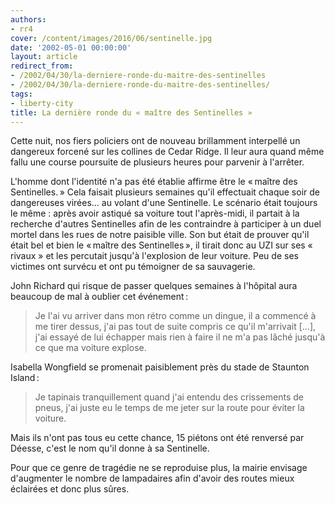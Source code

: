 ```yaml
---
authors:
- rr4
cover: /content/images/2016/06/sentinelle.jpg
date: '2002-05-01 00:00:00'
layout: article
redirect_from:
- /2002/04/30/la-derniere-ronde-du-maitre-des-sentinelles
- /2002/04/30/la-derniere-ronde-du-maitre-des-sentinelles/
tags:
- liberty-city
title: La dernière ronde du « maître des Sentinelles »
---
```



Cette nuit, nos fiers policiers ont de nouveau brillamment interpellé un dangereux forcené sur les collines de Cedar Ridge. Il leur aura quand même fallu une course poursuite de plusieurs heures pour parvenir à l'arrêter.

L'homme dont l'identité n'a pas été établie affirme être le « maître des Sentinelles. » Cela faisait plusieurs semaines qu'il effectuait chaque soir de dangereuses virées… au volant d'une Sentinelle. Le scénario était toujours le même : après avoir astiqué sa voiture tout l'après-midi, il partait à la recherche d'autres Sentinelles afin de les contraindre à participer à un duel mortel dans les rues de notre paisible ville. Son but était de prouver qu'il était bel et bien le « maître des Sentinelles », il tirait donc au UZI sur ses « rivaux » et les percutait jusqu'à l'explosion de leur voiture. Peu de ses victimes ont survécu et ont pu témoigner de sa sauvagerie.

John Richard qui risque de passer quelques semaines à l'hôpital aura beaucoup de mal à oublier cet événement :

> Je l'ai vu arriver dans mon rétro comme un dingue, il a commencé à me tirer dessus, j'ai pas tout de suite compris ce qu'il m'arrivait […], j'ai essayé de lui échapper mais rien à faire il ne m'a pas lâché jusqu'à ce que ma voiture explose.

Isabella Wongfield se promenait paisiblement près du stade de Staunton Island :

> Je tapinais tranquillement quand j'ai entendu des crissements de pneus, j'ai juste eu le temps de me jeter sur la route pour éviter la voiture.

Mais ils n'ont pas tous eu cette chance, 15 piétons ont été renversé par Déesse, c'est le nom qu'il donne à sa Sentinelle.

Pour que ce genre de tragédie ne se reproduise plus, la mairie envisage d'augmenter le nombre de lampadaires afin d'avoir des routes mieux éclairées et donc plus sûres.
